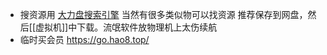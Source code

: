 - 搜资源用
[大力盘搜索引擎](https://www.dalipan.com/)
当然有很多类似物可以找资源
推荐保存到网盘，然后[[虚拟机]]中下载。流氓软件放物理机上太伤续航
- 临时买会员
https://go.hao8.top/